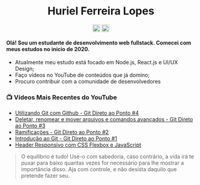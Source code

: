 <h1 align="center"> Huriel Ferreira Lopes </h1>
<p align="center"></p>

<p align="center">
<a href="https://www.linkedin.com/in/huriel-lopes/" target="blank"><img align="center" src="https://cdn.jsdelivr.net/npm/simple-icons@3.0.1/icons/linkedin.svg" alt="huri3l" height="20" width="20" /></a>
<a href="https://www.instagram.com/_huri3l/" target="blank"><img align="center" src="https://cdn.jsdelivr.net/npm/simple-icons@3.0.1/icons/instagram.svg" alt="huri3l" height="20" width="20" /></a>
</p>

#### Olá! Sou um estudante de desenvolvimento web fullstack. Comecei com meus estudos no início de 2020.

* Atualmente meu estudo está focado em Node.js, React.js e UI/UX Design;
* Faço vídeos no YouTube de conteúdos que já domino;
* Procuro contribuir com a comunidade de desenvolvedores

### 📺 Vídeos Mais Recentes do YouTube
<!-- YOUTUBE:START-->
- [Utilizando Git com Github - Git Direto ao Ponto #4](https://www.youtube.com/watch?v=jsmkMnNvE_o)
- [Deletar, renomear e mover arquivos e comandos avançados - Git Direto ao Ponto #3](https://www.youtube.com/watch?v=SCOnIXJBwkg)
- [Ramificações - Git Direto ao Ponto #2](https://www.youtube.com/watch?v=22fFWoHKL7o)
- [Introdução ao Git - Git Direto ao Ponto #1](https://www.youtube.com/watch?v=He9_M-tXkyg)
- [Header Responsivo com CSS Flexbox e JavaScript](https://www.youtube.com/watch?v=k1zsgsNeMWE)
<!-- YOUTUBE:END--> 

> O equilíbrio é tudo! Use-o com sabedoria, caso contrário, a vida irá te puxar para baixo quantas vezes for necessário para lhe mostrar a importância disso. Aja com controle, e não desista daquilo que pretende fazer seu.
